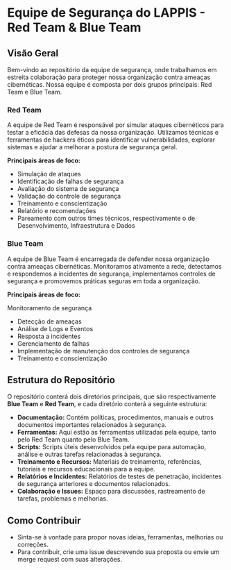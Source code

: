 # Equipe de Segurança do LAPPIS - Red Team & Blue Team

## Visão Geral

Bem-vindo ao repositório da equipe de segurança, onde trabalhamos em estreita colaboração para proteger nossa organização contra ameaças cibernéticas. Nossa equipe é composta por dois grupos principais: Red Team e Blue Team.

### Red Team

A equipe de Red Team é responsável por simular ataques cibernéticos para testar a eficácia das defesas da nossa organização. Utilizamos técnicas e ferramentas de hackers éticos para identificar vulnerabilidades, explorar sistemas e ajudar a melhorar a postura de segurança geral.

**Principais áreas de foco:**

- Simulação de ataques
- Identificação de falhas de segurança
- Avaliação do sistema de segurança
- Validação do controle de segurança
- Treinamento e conscientização
- Relatório e recomendações
- Pareamento com outros times técnicos, respectivamente o de Desenvolvimento, Infraestrutura e Dados

### Blue Team

A equipe de Blue Team é encarregada de defender nossa organização contra ameaças cibernéticas. Monitoramos ativamente a rede, detectamos e respondemos a incidentes de segurança, implementamos controles de segurança e promovemos práticas seguras em toda a organização.

**Principais áreas de foco:**

Monitoramento de segurança

- Detecção de ameaças
- Análise de Logs e Eventos
- Resposta a incidentes
- Gerenciamento de falhas
- Implementação de manutenção dos controles de segurança
- Treinamento e conscientização

## Estrutura do Repositório

O repositório conterá dois diretórios principais, que são respectivamente **Blue Team** e **Red Team**, e cada diretório conterá a seguinte estrutura:

- **Documentação:** Contém políticas, procedimentos, manuais e outros documentos importantes relacionados à segurança.
- **Ferramentas:** Aqui estão as ferramentas utilizadas pela equipe, tanto pelo Red Team quanto pelo Blue Team.
- **Scripts:** Scripts úteis desenvolvidos pela equipe para automação, análise e outras tarefas relacionadas à segurança.
- **Treinamento e Recursos:** Materiais de treinamento, referências, tutoriais e recursos educacionais para a equipe.
- **Relatórios e Incidentes:** Relatórios de testes de penetração, incidentes de segurança anteriores e documentos relacionados.
- **Colaboração e Issues:** Espaço para discussões, rastreamento de tarefas, problemas e melhorias.

## Como Contribuir

- Sinta-se à vontade para propor novas ideias, ferramentas, melhorias ou correções.
- Para contribuir, crie uma issue descrevendo sua proposta ou envie um merge request com suas alterações.
